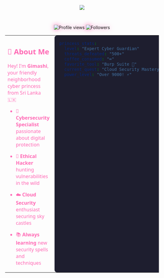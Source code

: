 <!-- Clean Princess Header -->
<div align="center" style="animation: headerPulse 4s ease-in-out infinite;">
  <img src="https://capsule-render.vercel.app/api?type=waving&color=gradient&customColorList=12&height=200&section=header&text=Gimashi%20Gimhara&fontSize=40&fontColor=fff&animation=fadeIn&fontAlignY=35&desc=👑%20Cyber%20Princess%20%7C%20Security%20Specialist%20🛡️&descAlignY=55" />
</div>

<!-- Animated Introduction -->
<div align="center" style="margin-top: 1rem; animation: fadeSlideIn 3s ease forwards; opacity: 0;">
  <img src="https://readme-typing-svg.demolab.com?font=Fira+Code&pause=1000&color=FF69B4&center=true&width=600&lines=Princess+by+day+%F0%9F%91%91+Hacker+by+night+%F0%9F%8C%99;Protecting+digital+kingdoms+%E2%9C%A8;Coffee+%E2%98%95+%7C+Code+%F0%9F%92%BB+%7C+Cybersecurity+%F0%9F%94%90" />
</div>

<br>

<!-- Stats -->
<div align="center" style="filter: drop-shadow(0 0 8px #ff69b4); animation: glowPulse 3.5s ease-in-out infinite;">
  <img src="https://komarev.com/ghpvc/?username=YOUR_USERNAME&style=flat-square&color=ff69b4" alt="Profile views" />
  <img src="https://img.shields.io/github/followers/YOUR_USERNAME?style=flat-square&color=9932cc" alt="Followers" />
</div>

<br>

<!-- About Section -->
<table style="max-width: 900px; margin: auto; animation: slideInLeft 1.5s ease-out;">
<tr>
  <td width="50%" style="padding-right: 1rem; font-family: 'Segoe UI', Tahoma, Geneva, Verdana, sans-serif; color:#ff69b4;" valign="top">
    
## 👸 About Me  
Hey! I'm **Gimashi**, your friendly neighborhood cyber princess from Sri Lanka 🇱🇰

- 🔐 **Cybersecurity Specialist** passionate about digital protection  
- 🎯 **Ethical Hacker** hunting vulnerabilities in the wild  
- ☁️ **Cloud Security** enthusiast securing sky castles  
- 📚 **Always learning** new security spells and techniques

  </td>
  <td width="50%" valign="top" style="padding-left: 1rem; font-family: 'Courier New', Courier, monospace; background:#1e1e2f; border-radius:8px; color:#ff69b4; animation: slideInRight 1.5s ease-out;">
  
```yaml
princess_stats:
  level: "Expert Cyber Guardian"
  threats_defeated: "500+"
  coffee_consumed: "∞"
  favorite_tool: "Burp Suite 💖"
  current_quest: "Cloud Security Mastery"
  power_level: "Over 9000! ⚡"
